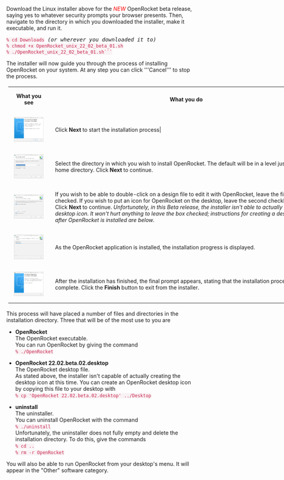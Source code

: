 <style>
	code {
    color: #c7254e;
    background-color: #f9f2f4;
  }
	th, td {
	  padding: 15px;
	}
</style>

Download the Linux installer above for the <font
color="red"><i>NEW</i></font> OpenRocket beta release, saying yes to
whatever security prompts your browser presents. Then, navigate to the
directory in which you downloaded the installer, make it executable,
and run it.
<html>
<pre>
<code>% cd Downloads</code> <em>(or wherever you downloaded it to)</em>
<code>% chmod +x OpenRocket_unix_22_02_beta_01.sh
% ./OpenRocket_unix_22_02_beta_01.sh```</code>
</pre>
</html>

The installer will now guide you through the process of installing
OpenRocket on your system. At any step you can click '''Cancel''' to
stop the process.
<html>
  <table class="left" style="width:840px; padding: 5px;">
    <tr>
        <th style="text-align:center">
		  What you see
	    </th>
		<th style="text-align:center">
		  What you do
	    </th>
    </tr>
    <tr>
      <td>
        <img src="downloads/instructions/img/Linux_22.02.beta.01/linux-1.png" alt="Installation Wizard Welcome" width="240">
      </td>
      <td>
        Click <strong>Next</strong> to start the installation process|
      </td>
    </tr>
    <tr>
      <td>
        <img src="downloads/instructions/img/Linux_22.02.beta.01/linux-2.png" alt="Select Destination Directory" width="240">
      </td>
      <td>
        Select the directory in which you wish to install OpenRocket. The
        default will be in a level just under your home directory. Click
        <strong>Next</strong> to continue.
      </td>
    </tr>
    <tr>
      <td>
	    <img src="downloads/instructions/img/Linux_22.02.beta.01/linux-3.png" alt="Enable File Association" width="240">
	  </td>
      <td>
	    If you wish to be able to double-click on a design file to
		edit it with OpenRocket, leave the first checkbox checked. If
		you wish to put an icon for OpenRocket on the desktop, leave
		the second checkbox checked. Click <strong>Next</strong> to
		continue. <em>Unfortunately, in this Beta release, the installer
		isn't able to actually create the desktop icon. It won't hurt
		anything to leave the box checked; instructions for creating a
		desktop icon after OpenRocket is installed are below.</em>
      </td>
    </tr>
    <tr>
      <td>
	    <img src="downloads/instructions/img/Linux_22.02.beta.01/linux-4.png" alt="Installation Progress" width="240">
      </td>
      <td>
	    As the OpenRocket application is installed, the installation
	    progress is displayed.
	  </td>
    </tr>
    <tr>
      <td>
	    <img src="downloads/instructions/img/Linux_22.02.beta.01/linux-5.png" alt="Final Prompt" width="240">
	  </td>
      <td>
	    After the installation has finished, the final prompt appears,
	    stating that the installation process is complete. Click the
	    <strong>Finish</strong> button to exit from the installer.
	  </td>
    </tr>
  </table>
</html>

This process will have placed a number of files and directories in the
installation directory. Three that will be of the most use to you are

- **OpenRocket**\
  The OpenRocket executable.\
  You can run OpenRocket by giving the command\
  ```% ./OpenRocket```
  
- **OpenRocket 22.02.beta.02.desktop**\
  The OpenRocket desktop file.\
  As stated above, the installer isn't capable of actually creating the desktop icon at this time. You can create an OpenRocket desktop icon by copying this file to your desktop with\
  ```% cp 'OpenRocket 22.02.beta.02.desktop' ../Desktop```

- **uninstall**\
  The uninstaller.\
  You can uninstall OpenRocket with the command\
  ```% ./uninstall```\
  Unfortunately, the uninstaller does not fully empty and delete the installation directory.  To do this, give the commands\
  ```% cd ..```\
  ```% rm -r OpenRocket```

You will also be able to run OpenRocket from your desktop's menu.  It will appear in the "Other" software category.
